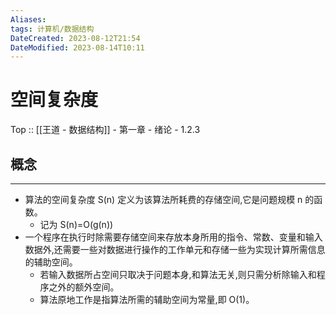 ```yaml
---
Aliases: 
tags: 计算机/数据结构 
DateCreated: 2023-08-12T21:54
DateModified: 2023-08-14T10:11
---
```

# 空间复杂度

Top :: [[王道 - 数据结构]] - 第一章 - 绪论 - 1.2.3
## 概念
---
- 算法的空间复杂度 S(n) 定义为该算法所耗费的存储空间,它是问题规模 n 的函数。
	- 记为 S(n)=O(g(n))
- 一个程序在执行时除需要存储空间来存放本身所用的指令、常数、变量和输入数据外,还需要一些对数据进行操作的工作单元和存储一些为实现计算所需信息的辅助空间。
	- 若输入数据所占空间只取决于问题本身,和算法无关,则只需分析除输入和程序之外的额外空间。
	- 算法原地工作是指算法所需的辅助空间为常量,即 O(1)。
